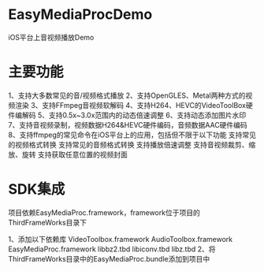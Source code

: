 # EasyMediaProcDemo
iOS平台上音视频播放Demo

# 主要功能
1、支持大多数常见的音/视频格式播放
2、支持OpenGLES、Metal两种方式的视频渲染
3、支持FFmpeg音视频软解码
4、支持H264、HEVC的VideoToolBox硬件编解码
5、支持0.5x~3.0x范围内的动态倍速调整
6、支持动态添加图片水印
7、支持音视频录制，视频数据H264&HEVC硬件编码，音频数据AAC硬件编码
8、支持ffmpeg的常见命令在iOS平台上的应用，包括但不限于以下功能
    支持常见的视频格式转换
    支持常见的音频格式转换
    支持播放倍速调整
    支持音视频裁剪、缩放、旋转
    支持获取任意位置的视频封面
    
# SDK集成

项目依赖EasyMediaProc.framework，framework位于项目的ThirdFrameWorks目录下

1、添加以下依赖库
   VideoToolbox.framework
   AudioToolbox.framework
   EasyMediaProc.framework
   libbz2.tbd
   libiconv.tbd
   libz.tbd
2、将ThirdFrameWorks目录中的EasyMediaProc.bundle添加到项目中
   
